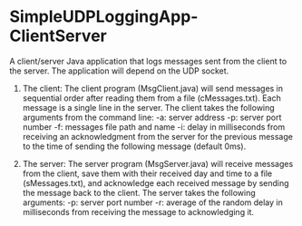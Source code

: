 # SimpleUDPLoggingApp-ClientServer
A client/server Java application that logs messages sent from the client to the server. The application will depend on the UDP socket.

1. The client:
    The client program (MsgClient.java) will send messages in sequential order after reading them from a file (cMessages.txt). Each message is a single line in the server. The client takes the following arguments from the command line:
    -a: server address
    -p: server port number
    -f: messages file path and name
    -i: delay in milliseconds from receiving an acknowledgment from the server for the previous message to the time of sending the following message (default 0ms).
    
2. The server:
The server program (MsgServer.java) will receive messages from the client, save them with their received day and time to a file (sMessages.txt), and acknowledge each received message by sending the message back to the client. The server takes the following arguments:
    -p: server port number
    -r: average of the random delay in milliseconds from receiving the message to acknowledging it.
